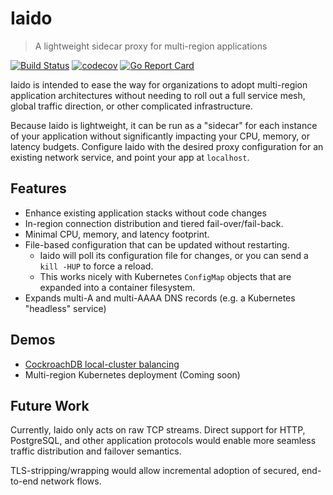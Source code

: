 # Iaido
> A lightweight sidecar proxy for multi-region applications

[![Build Status](https://travis-ci.com/bobvawter/iaido.svg?branch=main)](https://travis-ci.com/bobvawter/iaido)
[![codecov](https://codecov.io/gh/bobvawter/iaido/branch/main/graph/badge.svg?token=B8C5YFH25N)](https://codecov.io/gh/bobvawter/iaido)
[![Go Report Card](https://goreportcard.com/badge/github.com/bobvawter/iaido)](https://goreportcard.com/report/github.com/bobvawter/iaido)

Iaido is intended to ease the way for organizations to adopt
multi-region application architectures without needing to roll out a
full service mesh, global traffic direction, or other complicated
infrastructure.

Because Iaido is lightweight, it can be run as a "sidecar" for each
instance of your application without significantly impacting your CPU,
memory, or latency budgets.  Configure Iaido with the desired proxy
configuration for an existing network service, and point your app at
`localhost`.

## Features

* Enhance existing application stacks without code changes
* In-region connection distribution and tiered fail-over/fail-back.
* Minimal CPU, memory, and latency footprint.
* File-based configuration that can be updated without restarting.
  * Iaido will poll its configuration file for changes, or you can send
    a `kill -HUP` to force a reload.
  * This works nicely with Kubernetes `ConfigMap` objects that are
    expanded into a container filesystem.
* Expands multi-A and multi-AAAA DNS records (e.g. a Kubernetes
  "headless" service)

## Demos

* [CockroachDB local-cluster balancing](./configs/crdb-local)
* Multi-region Kubernetes deployment (Coming soon)

## Future Work

Currently, Iaido only acts on raw TCP streams.  Direct support for HTTP,
PostgreSQL, and other application protocols would enable more seamless
traffic distribution and failover semantics.

TLS-stripping/wrapping would allow incremental adoption of secured,
end-to-end network flows.
